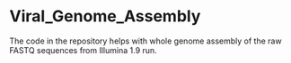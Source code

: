 # Viral_Genome_Assembly
The code in the repository helps with whole genome assembly of the raw FASTQ sequences from Illumina 1.9 run. 
